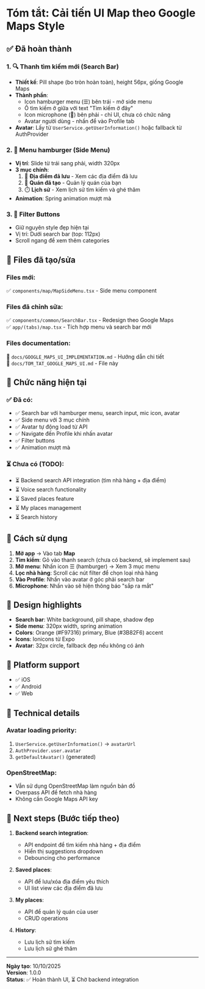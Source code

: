 # Tóm tắt: Cải tiến UI Map theo Google Maps Style

## ✅ Đã hoàn thành

### 1. 🔍 Thanh tìm kiếm mới (Search Bar)
- **Thiết kế**: Pill shape (bo tròn hoàn toàn), height 56px, giống Google Maps
- **Thành phần**:
  - Icon hamburger menu (☰) bên trái - mở side menu
  - Ô tìm kiếm ở giữa với text "Tìm kiếm ở đây"
  - Icon microphone (🎤) bên phải - chỉ UI, chưa có chức năng
  - Avatar người dùng - nhấn để vào Profile tab
- **Avatar**: Lấy từ `UserService.getUserInformation()` hoặc fallback từ AuthProvider

### 2. 📱 Menu hamburger (Side Menu)
- **Vị trí**: Slide từ trái sang phải, width 320px
- **3 mục chính**:
  1. 📌 **Địa điểm đã lưu** - Xem các địa điểm đã lưu
  2. 🍴 **Quán đã tạo** - Quản lý quán của bạn
  3. ⏱️ **Lịch sử** - Xem lịch sử tìm kiếm và ghé thăm
- **Animation**: Spring animation mượt mà

### 3. 🎨 Filter Buttons
- Giữ nguyên style đẹp hiện tại
- Vị trí: Dưới search bar (top: 112px)
- Scroll ngang để xem thêm categories

## 📂 Files đã tạo/sửa

### Files mới:
✅ `components/map/MapSideMenu.tsx` - Side menu component

### Files đã chỉnh sửa:
✅ `components/common/SearchBar.tsx` - Redesign theo Google Maps  
✅ `app/(tabs)/map.tsx` - Tích hợp menu và search bar mới

### Files documentation:
📄 `docs/GOOGLE_MAPS_UI_IMPLEMENTATION.md` - Hướng dẫn chi tiết  
📄 `docs/TOM_TAT_GOOGLE_MAPS_UI.md` - File này

## 🎯 Chức năng hiện tại

### ✅ Đã có:
- ✅ Search bar với hamburger menu, search input, mic icon, avatar
- ✅ Side menu với 3 mục chính
- ✅ Avatar tự động load từ API
- ✅ Navigate đến Profile khi nhấn avatar
- ✅ Filter buttons
- ✅ Animation mượt mà

### ⏳ Chưa có (TODO):
- ⏳ Backend search API integration (tìm nhà hàng + địa điểm)
- ⏳ Voice search functionality
- ⏳ Saved places feature
- ⏳ My places management
- ⏳ Search history

## 🚀 Cách sử dụng

1. **Mở app** → Vào tab **Map**
2. **Tìm kiếm**: Gõ vào thanh search (chưa có backend, sẽ implement sau)
3. **Mở menu**: Nhấn icon ☰ (hamburger) → Xem 3 mục menu
4. **Lọc nhà hàng**: Scroll các nút filter để chọn loại nhà hàng
5. **Vào Profile**: Nhấn vào avatar ở góc phải search bar
6. **Microphone**: Nhấn vào sẽ hiện thông báo "sắp ra mắt"

## 🎨 Design highlights

- **Search bar**: White background, pill shape, shadow đẹp
- **Side menu**: 320px width, spring animation
- **Colors**: Orange (#F97316) primary, Blue (#3B82F6) accent
- **Icons**: Ionicons từ Expo
- **Avatar**: 32px circle, fallback đẹp nếu không có ảnh

## 📱 Platform support

- ✅ iOS
- ✅ Android  
- ✅ Web

## 🔧 Technical details

### Avatar loading priority:
1. `UserService.getUserInformation()` → `avatarUrl`
2. `AuthProvider.user.avatar`
3. `getDefaultAvatar()` (generated)

### OpenStreetMap:
- Vẫn sử dụng OpenStreetMap làm nguồn bản đồ
- Overpass API để fetch nhà hàng
- Không cần Google Maps API key

## 📝 Next steps (Bước tiếp theo)

1. **Backend search integration**:
   - API endpoint để tìm kiếm nhà hàng + địa điểm
   - Hiển thị suggestions dropdown
   - Debouncing cho performance

2. **Saved places**:
   - API để lưu/xóa địa điểm yêu thích
   - UI list view các địa điểm đã lưu

3. **My places**:
   - API để quản lý quán của user
   - CRUD operations

4. **History**:
   - Lưu lịch sử tìm kiếm
   - Lưu lịch sử ghé thăm

---

**Ngày tạo**: 10/10/2025  
**Version**: 1.0.0  
**Status**: ✅ Hoàn thành UI, ⏳ Chờ backend integration

